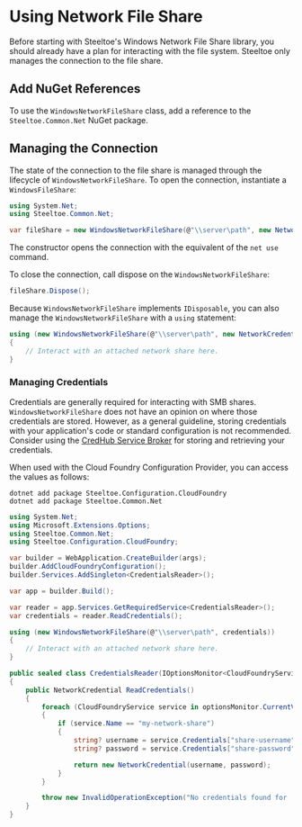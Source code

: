 # Using Network File Share

Before starting with Steeltoe's Windows Network File Share library, you should already have a plan for interacting with the file system. Steeltoe only manages the connection to the file share.

## Add NuGet References

To use the `WindowsNetworkFileShare` class, add a reference to the `Steeltoe.Common.Net` NuGet package.

## Managing the Connection

The state of the connection to the file share is managed through the lifecycle of `WindowsNetworkFileShare`. To open the connection, instantiate a `WindowsFileShare`:

```csharp
using System.Net;
using Steeltoe.Common.Net;

var fileShare = new WindowsNetworkFileShare(@"\\server\path", new NetworkCredential("username", "password"));
```

The constructor opens the connection with the equivalent of the `net use` command.

To close the connection, call dispose on the `WindowsNetworkFileShare`:

```csharp
fileShare.Dispose();
```

Because `WindowsNetworkFileShare` implements `IDisposable`, you can also manage the `WindowsNetworkFileShare` with a `using` statement:

```csharp
using (new WindowsNetworkFileShare(@"\\server\path", new NetworkCredential("username", "password")))
{
    // Interact with an attached network share here.
}
```

### Managing Credentials

Credentials are generally required for interacting with SMB shares. `WindowsNetworkFileShare` does not have an opinion on where those credentials are stored. However, as a general guideline, storing credentials with your application's code or standard configuration is not recommended. Consider using the [CredHub Service Broker](https://techdocs.broadcom.com/us/en/vmware-tanzu/platform-services/credhub-service-broker/services/credhub-sb/index.html) for storing and retrieving your credentials.

When used with the Cloud Foundry Configuration Provider, you can access the values as follows:

```shell
dotnet add package Steeltoe.Configuration.CloudFoundry
dotnet add package Steeltoe.Common.Net
```

```csharp
using System.Net;
using Microsoft.Extensions.Options;
using Steeltoe.Common.Net;
using Steeltoe.Configuration.CloudFoundry;

var builder = WebApplication.CreateBuilder(args);
builder.AddCloudFoundryConfiguration();
builder.Services.AddSingleton<CredentialsReader>();

var app = builder.Build();

var reader = app.Services.GetRequiredService<CredentialsReader>();
var credentials = reader.ReadCredentials();

using (new WindowsNetworkFileShare(@"\\server\path", credentials))
{
    // Interact with an attached network share here.
}

public sealed class CredentialsReader(IOptionsMonitor<CloudFoundryServicesOptions> optionsMonitor)
{
    public NetworkCredential ReadCredentials()
    {
        foreach (CloudFoundryService service in optionsMonitor.CurrentValue.GetServicesOfType("credhub"))
        {
            if (service.Name == "my-network-share")
            {
                string? username = service.Credentials["share-username"].Value;
                string? password = service.Credentials["share-password"].Value;

                return new NetworkCredential(username, password);
            }
        }

        throw new InvalidOperationException("No credentials found for 'my-network-share'");
    }
}
```
